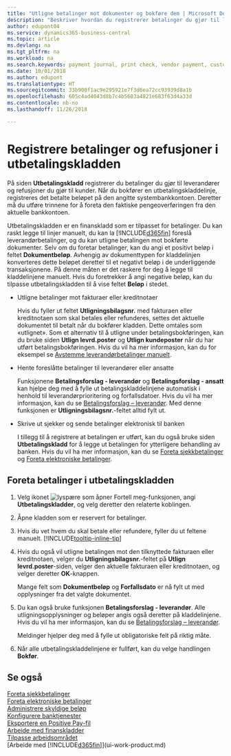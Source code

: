 ```yaml
---
title: "Utligne betalinger mot dokumenter og bokføre dem | Microsoft Docs"
description: "Beskriver hvordan du registrerer betalinger du gjør til leverandører og refusjoner du gjør til kunder."
author: edupont04
ms.service: dynamics365-business-central
ms.topic: article
ms.devlang: na
ms.tgt_pltfrm: na
ms.workload: na
ms.search.keywords: payment journal, print check, vendor payment, customer refund, creditor, debt, balance due, AP
ms.date: 10/01/2018
ms.author: edupont
ms.translationtype: HT
ms.sourcegitcommit: 33b900f1ac9e295921e7f3d6ea72cc93939d8a1b
ms.openlocfilehash: 605c4ad4043d8b7c4b5603a4821e683f63d4a33d
ms.contentlocale: nb-no
ms.lasthandoff: 11/26/2018

---
```

# <a name="record-payments-and-refunds-in-the-payment-journal"></a>Registrere betalinger og refusjoner i utbetalingskladden

På siden **Utbetalingskladd** registrerer du betalinger du gjør til leverandører og refusjoner du gjør til kunder. Når du bokfører en utbetalingskladdelinje, registreres det betalte beløpet på den angitte systembankkontoen. Deretter må du utføre trinnene for å foreta den faktiske pengeoverføringen fra den aktuelle bankkontoen.  

Utbetalingskladden er en finanskladd som er tilpasset for betalinger. Du kan raskt legge til linjer manuelt, du kan la [!INCLUDE[d365fin](includes/d365fin_md.md)] foreslå leverandørbetalinger, og du kan utligne betalingen mot bokførte dokumenter. Selv om du foretar betalinger, kan du angi et positivt beløp i feltet **Dokumentbeløp**. Avhengig av dokumenttypen for kladdelinjen konverteres dette beløpet deretter til et negativt beløp i de underliggende transaksjonene. På denne måten er det raskere for deg å legge til kladdelinjene manuelt. Hvis du foretrekker å angi negative beløp, kan du tilpasse utbetalingskladden til å vise feltet **Beløp** i stedet.  

- Utligne betalinger mot fakturaer eller kreditnotaer

    Hvis du fyller ut feltet **Utligningsbilagsnr.** med fakturaen eller kreditnotaen som skal betales eller refunderes, settes det aktuelle dokumentet til betalt når du bokfører kladden. Dette omtales som «utlignet». Som et alternativ til å utligne under betalingsbokføringen, kan du bruke siden **Utlign levrd.poster** og **Utlign kundeposter** når du har utført betalingsbokføringen. Hvis du vil ha mer informasjon, kan du for eksempel se [Avstemme leverandørbetalinger manuelt](payables-how-apply-purchase-transactions-manually.md).  

- Hente foreslåtte betalinger til leverandører eller ansatte 

    Funksjonene **Betalingsforslag - leverandør** og **Betalingsforslag - ansatt** kan hjelpe deg med å fylle ut betalingskladdelinjene automatisk i henhold til leverandørprioritering og forfallsdatoer. Hvis du vil ha mer informasjon, kan du se [Betalingsforslag – leverandør](payables-how-suggest-vendor-payments.md). Med denne funksjonen er **Utligningsbilagsnr.**-feltet alltid fylt ut.  

- Skrive ut sjekker og sende betalinger elektronisk til banken

    I tillegg til å registrere at betalingen er utført, kan du også bruke siden **Utbetalingskladd** for å legge ut betalingen for ytterligere behandling av banken. Hvis du vil ha mer informasjon, kan du se [Foreta sjekkbetalinger](payables-how-work-checks.md) og [Foreta elektroniske betalinger](payables-how-export-payments-bank-file.md).  

## <a name="to-make-payments-in-the-payment-journal"></a>Foreta betalinger i utbetalingskladden 

1. Velg ikonet ![lyspære som åpner Fortell meg-funksjonen](media/ui-search/search_small.png "Fortell hva du vil gjøre"), angi **Utbetalingskladder**, og velg deretter den relaterte koblingen.
2. Åpne kladden som er reservert for betalinger.
3. Hvis du vet hvem du skal betale eller refundere, fyller du ut feltene manuelt. [!INCLUDE[tooltip-inline-tip](includes/tooltip-inline-tip_md.md)]
4. Hvis du også vil utligne betalingen mot den tilknyttede fakturaen eller kreditnotaen, velger du **Utligningsbilagsnr.**-feltet på **Utlign levrd.poster**-siden, velger den aktuelle fakturaen eller kreditnotaen, og velger deretter **OK**-knappen.

    Mange felt som **Dokumentbeløp** og **Forfallsdato** er nå fylt ut med opplysninger fra det valgte dokumentet.
5. Du kan også bruke funksjonen **Betalingsforslag - leverandør**. Alle utligningsopplysninger og beløper angis også deretter på kladdelinjene. Hvis du vil ha mer informasjon, kan du se [Betalingsforslag – leverandør](payables-how-suggest-vendor-payments.md).

    Meldinger hjelper deg med å fylle ut obligatoriske felt på riktig måte.
6.  Når alle utbetalingskladdelinjene er fullført, kan du velge handlingen **Bokfør**.

## <a name="see-also"></a>Se også
[Foreta sjekkbetalinger](payables-how-work-checks.md)  
[Foreta elektroniske betalinger](payables-how-export-payments-bank-file.md)  
[Administrere skyldige beløp](payables-manage-payables.md)  
[Konfigurere banktjenester](bank-setup-banking.md)  
[Eksportere en Positive Pay-fil](finance-how-positive-pay.md)  
[Arbeide med finanskladder](ui-work-general-journals.md)  
[Tilpasse arbeidsområdet](ui-personalization-user.md)  
[Arbeide med [!INCLUDE[d365fin](includes/d365fin_md.md)]](ui-work-product.md)  

